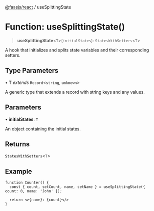 [@faasjs/react](../README.md) / useSplittingState

# Function: useSplittingState()

> **useSplittingState**\<`T`\>(`initialStates`): `StatesWithSetters`\<`T`\>

A hook that initializes and splits state variables and their corresponding setters.

## Type Parameters

• **T** *extends* `Record`\<`string`, `unknown`\>

A generic type that extends a record with string keys and any values.

## Parameters

• **initialStates**: `T`

An object containing the initial states.

## Returns

`StatesWithSetters`\<`T`\>

## Example

```tsx
function Counter() {
  const { count, setCount, name, setName } = useSplittingState({ count: 0, name: 'John' });

  return <>{name}: {count}</>
}
```
